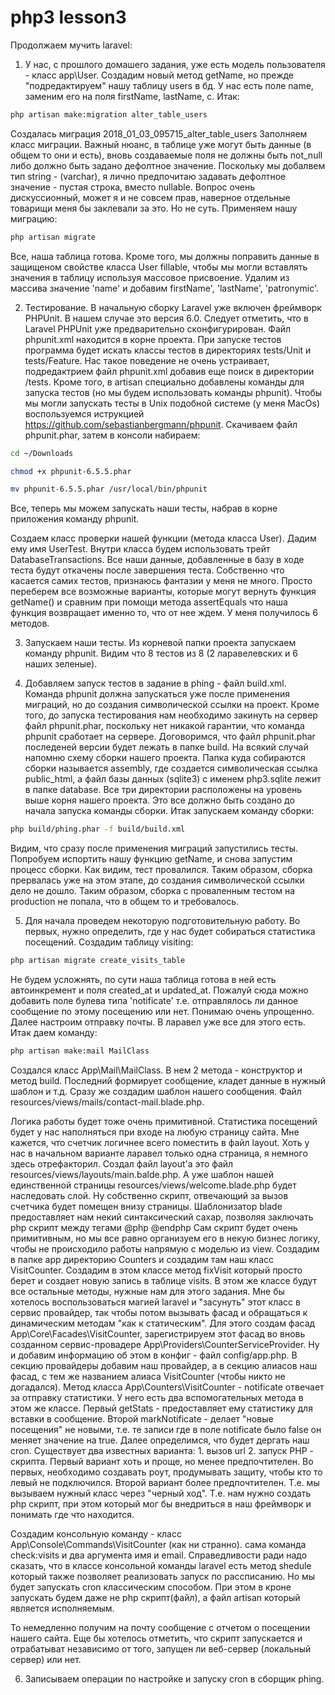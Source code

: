 # php3 lesson3

Продолжаем мучить laravel:
1. У нас, с прошлого домашего задания, уже есть модель пользователя - класс app\User. 
Создадим новый метод getName, но прежде "подредактируем" нашу таблицу users в бд. У нас есть поле name, заменим его на поля
firstName, lastName, c. Итак:
```bash
php artisan make:migration alter_table_users
``` 
Создалась миграция 2018_01_03_095715_alter_table_users
Заполняем класс миграции. Важный нюанс, в таблице уже могут быть данные (в общем то они и есть), вновь создаваемые поля не должны быть not_null либо должно быть задано дефолтное значение.
Поскольку мы добалвем тип string - (varchar), я лично предпочитаю задавать дефолтное значение - пустая строка, вместо nullable. Вопрос очень дискуссионный, может я и не совсем прав, наверное отдельные товарищи меня бы заклевали за это. Но не суть. Применяем нашу миграцию:
```bash
php artisan migrate
```
Все, наша таблица готова. Кроме того, мы должны поправить данные в защищеном свойстве класса User fillable, чтобы мы могли вставлять значения в таблицу используя массовое присвоение. Удалим из массива значение 'name' и добавим firstName', 'lastName', 'patronymic'.

2. Тестирование. В начальную сборку Laravel уже включен фреймворк PHPUnit. В нашем случае это версия 6.0. Следует отметить, что в Laravel PHPUnit уже предварительно сконфигурирован. Файл phpunit.xml находится в корне проекта. При запуске тестов программа будет искать классы тестов в директориях tests/Unit и tests/Feature. Нас такое поведение не очень устраивает, подредактрием файл phpunit.xml добавив еще поиск в директории /tests. Кроме того, в artisan специально добавлены команды для запуска тестов (но мы будем использовать команды phpunit). Чтобы мы могли запускать тесты в Unix подобной системе (у меня MacOs) воспользуемся иструкцией https://github.com/sebastianbergmann/phpunit. Скачиваем файл phpunit.phar, затем в консоли набираем:

```bash
cd ~/Downloads

chmod +x phpunit-6.5.5.phar

mv phpunit-6.5.5.phar /usr/local/bin/phpunit
```
Все, теперь мы можем запускать наши тесты, набрав в корне приложения команду phpunit.

Создаем класс проверки нашей функции (метода класса User). Дадим ему имя UserTest. Внутри класса  будем использовать трейт DatabaseTransactions. Все наши данные, добавленные в базу в ходе теста будут откачены после завершения теста.
Собственно что касается самих тестов, признаюсь фантазии у меня не много. Просто переберем все возможные варианты, которые могут вернуть функция getName() и сравним при помощи метода assertEquals что наша функция возвращает именно то, что от нее ждем. У меня получилось 6 методов.

3. Запускаем наши тесты. Из корневой папки проекта запускаем команду phpunit. Видим что 8 тестов из 8 (2 ларавелевских и 6 наших зеленые).

4. Добавляем запуск тестов в задание в phing - файл build.xml. Команда phpunit должна запускаться уже после применения миграций, но до создания символической ссылки на проект. Кроме того, до запуска тестирования нам необходимо закинуть на сервер файл phpunit.phar, поскольку нет никакой гарантии, что команда phpunit сработает на сервере.
Договоримся, что файл phpunit.phar последеней версии будет лежать в папке build. На всякий случай напомню схему сборки нашего проекта. Папка куда собираются сборки называется assembly, где создается символическая ссылка public_html, а файл базы данных (sqlite3) с именем php3.sqlite лежит в папке database.
Все три директории расположены на уровень выше корня нашего проекта. Это все должно быть создано до начала запуска команды сборки. Итак запускаем команду сборки:

```bash
php build/phing.phar -f build/build.xml
```
Видим, что сразу после применения миграций запустились тесты. Попробуем испортить нашу функцию getName, и снова запустим процесс сборки. Как видим, тест провалился. Таким образом, сборка прервалась уже на этом этапе, до создания символической ссылки дело не дошло. Таким образом, сборка с проваленным тестом на production не попала, что в общем то и требовалось.

5. Для начала проведем некоторую подготовительную работу. Во первых, нужно определить, где у нас будет собираться статистика посещений. Создадим таблицу visiting:

```bash
php artisan migrate create_visits_table
``` 

Не будем усложнять, по сути наша таблица готова в ней есть автоинкремент и поля created_at и updated_at. Пожалуй сюда можно добавить поле булева типа 'notificate' т.е. отправлялось ли данное сообщение по этому посещению или нет. Понимаю очень упрощенно.
Далее настроим отправку почты. В ларавел уже все для этого есть. Итак даем команду:
```bash
php artisan make:mail MailClass
``` 
Создался класс App\Mail\MailClass. В нем 2 метода - конструктор и метод build. Последний формирует сообщение, кладет данные в нужный шаблон и т.д. Сразу же создадим шаблон нашего сообщения. Файл resources/views/mails/contact-mail.blade.php.

Логика работы будет тоже очень примитивной. Статистика посещений будет у нас наполняться при входе на любую страницу сайта. Мне кажется, что счетчик логичнее всего поместить в файл layout.
Хоть у нас в начальном варианте ларавел только одна страница, я немного здесь отрефакторил. Создал файл layout'а это файл resources/views/layouts/main.balde.php. А уже шаблон нашей единственной страницы resources/views/welcome.blade.php будет наследовать слой.
Ну собственно скрипт, отвечающий за вызов счетчика будет помещен внизу страницы. Шаблонизатор blade предоставляет нам некий синтаксический сахар, позволяя заключать php скрипт между тегами @php @endphp 
Сам скрипт будет очень примитивным, но мы все равно организуем его в некую бизнес логику, чтобы не происходило работы напрямую с моделью из view. Создадим в папке app директорию Counters и создадим там наш класс VisitCounter. Создадим в этом классе метод fixVisit который просто берет и создает новую запись в таблице visits.
В этом же классе будут все остальные методы, нужные нам для этого задания. Мне бы хотелось воспользоваться магией laravel и "засунуть" этот класс в сервис провайдер, так чтобы потом вызывать фасад и обращаться к динамическим методам "как к статическим".
Для этого создам фасад  App\Core\Facades\VisitCounter, зарегистрируем этот фасад во вновь созданном сервис-провадере App\Providers\CounterServiceProvider. Ну и добавим информацию об этом в конфиг - файл config/app.php. В секцию провайдеры добавим наш провайдер, а в секцию алиасов наш фасад, с тем же названием алиаса VisitCounter (чтобы никто не догадался).
Метод класса App\Counters\VisitCounter - notificate отвечает за отправку статистики. У него есть два вспомогательных метода в этом же классе. Первый getStats - предоставляет ему статистику для вставки в сообщение. Второй markNotificate - делает "новые посещения" не новыми, т.е. те записи где в поле notificate было false он меняет значение на true.
Далее определимся, что будет дергать наш cron. Существует два известных варианта: 1. вызов url 2. запуск PHP - скрипта. Первый вариант хоть и проще, но менее предпочтителен. Во первых, необходимо создавать роут, продумывать защиту, чтобы кто то левый не подключился. Второй вариант более предпочтителен. Т.е. мы вызываем нужный класс через "черный ход". Т.е. нам нужно создать php скрипт, при этом который мог бы внедриться в наш фреймворк и понимать где что находится.

Создадим консольную команду - класс App\Console\Commands\VisitCounter (как ни странно). сама команда check:visits и два аргумента имя и email. Справедливости ради надо сказать, что в классе консольной команды laravel есть метод shedule который также позволяет реализовать запуск по рассписанию. Но мы будет запускать cron классическим способом. При этом в кроне запускать будем даже не php скрипт(файл), а файл artisan который является исполняемым.


То немедленно получим на почту сообщение с отчетом о посещении нашего сайта. Еще бы хотелось отметить, что скрипт запускается и отрабатыват независимо от того, запущен ли веб-сервер (локальный сервер) или нет.

6. Записываем операции по настройке и запуску cron в сборщик phing.